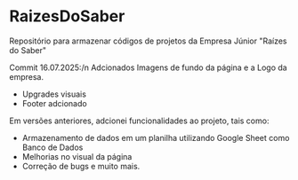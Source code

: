 # RaizesDoSaber
Repositório para armazenar códigos de projetos da Empresa Júnior "Raízes do Saber"


Commit 16.07.2025:/n
Adcionados Imagens de fundo da página e a Logo da empresa.
- Upgrades visuais
- Footer adcionado

  
Em versões anteriores, adcionei funcionalidades ao projeto, tais como:
- Armazenamento de dados em um planilha utilizando Google Sheet como Banco de Dados
- Melhorias no visual da página
- Correção de bugs e muito mais.
